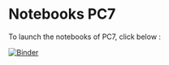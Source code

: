 # Notebooks PC7

To launch the notebooks of PC7, click below :

[![Binder](https://mybinder.org/badge.svg)](https://mybinder.org/v2/gh/seriesl/notebooks_pc_07/master)

